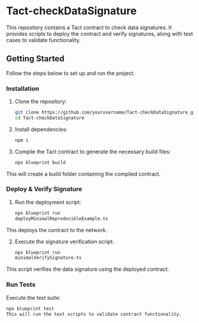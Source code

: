 # Tact-checkDataSignature

This repository contains a Tact contract to check data signatures. It provides scripts to deploy the contract and verify signatures, along with test cases to validate functionality.

## Getting Started

Follow the steps below to set up and run the project.

### Installation

1. Clone the repository:
   ```sh
   git clone https://github.com/yourusername/Tact-checkDataSignature.git
   cd Tact-checkDataSignature

2. Install dependencies:
   ```sh
   npm i

3. Compile the Tact contract to generate the necessary build files:
   ```sh
   npx blueprint build
This will create a build folder containing the compiled contract.

### Deploy & Verify Signature

1. Run the deployment script:
   ```sh
   npx blueprint run
   deployMinimalReproducibleExample.ts
This deploys the contract to the network.

2. Execute the signature verification script:
   ```sh
   npx blueprint run
   minimalVerifySignature.ts
This script verifies the data signature using the deployed contract.

### Run Tests
Execute the test suite:
   ```sh
   npx blueprint test
This will run the test scripts to validate contract functionality.

